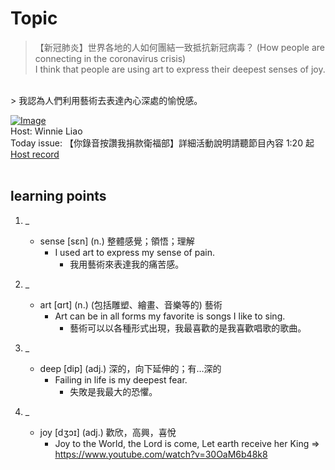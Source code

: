 # Topic

> 【新冠肺炎】世界各地的人如何團結一致抵抗新冠病毒？ (How people are connecting in the coronavirus crisis) <br>
> I think that people are using art to express their deepest senses of joy.

 <br>
> 我認為人們利用藝術去表達內心深處的愉悅感。 <br>

[![Image](https://cdn.voicetube.com/assets/thumbnails/xdw7WEMe9AI.jpg)](https://www.youtube.com/embed/xdw7WEMe9AI?rel=0&showinfo=0&cc_load_policy=0&controls=1&autoplay=1&iv_load_policy=3&playsinline=1&wmode=transparent&start=61&end=65&enablejsapi=1&origin=https://tw.voicetube.com&widgetid=1)<br>
Host: Winnie Liao
<br>Today issue: 【你錄音按讚我捐款衛福部】詳細活動說明請聽節目內容 1:20 起
<br>
[Host record](https://cdn.voicetube.com/tmp/everyday_records/callmeboss901/4188.mp3)
<br><br>
## learning points
1. _
	* sense [sɛn] (n.) 整體感覺；領悟；理解
		- I used art to express my sense of pain.
			+ 我用藝術來表達我的痛苦感。

2. _
	* art  [ɑrt] (n.) (包括雕塑、繪畫、音樂等的) 藝術
		- Art can be in all forms my favorite is songs I like to sing.
			+ 藝術可以以各種形式出現，我最喜歡的是我喜歡唱歌的歌曲。

3. _
	* deep [dip] (adj.) 深的，向下延伸的；有…深的
		- Failing in life is my deepest fear.
			+ 失敗是我最大的恐懼。

4. _
	* joy [dʒɔɪ] (adj.) 歡欣，高興，喜悅
		- Joy to the World, the Lord is come, Let earth receive her King
			=> https://www.youtube.com/watch?v=30OaM6b48k8
